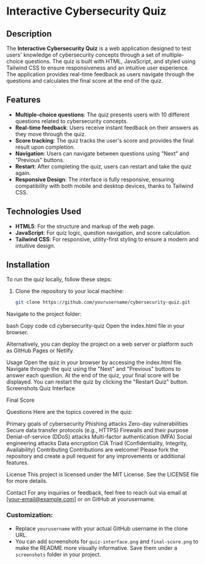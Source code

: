 # Interactive Cybersecurity Quiz

## Description

The **Interactive Cybersecurity Quiz** is a web application designed to test users' knowledge of cybersecurity concepts through a set of multiple-choice questions. The quiz is built with HTML, JavaScript, and styled using Tailwind CSS to ensure responsiveness and an intuitive user experience. The application provides real-time feedback as users navigate through the questions and calculates the final score at the end of the quiz. 

## Features

- **Multiple-choice questions**: The quiz presents users with 10 different questions related to cybersecurity concepts.
- **Real-time feedback**: Users receive instant feedback on their answers as they move through the quiz.
- **Score tracking**: The quiz tracks the user's score and provides the final result upon completion.
- **Navigation**: Users can navigate between questions using "Next" and "Previous" buttons.
- **Restart**: After completing the quiz, users can restart and take the quiz again.
- **Responsive Design**: The interface is fully responsive, ensuring compatibility with both mobile and desktop devices, thanks to Tailwind CSS.

## Technologies Used

- **HTML5**: For the structure and markup of the web page.
- **JavaScript**: For quiz logic, question navigation, and score calculation.
- **Tailwind CSS**: For responsive, utility-first styling to ensure a modern and intuitive design.

## Installation

To run the quiz locally, follow these steps:

1. Clone the repository to your local machine:

   ```bash
   git clone https://github.com/yourusername/cybersecurity-quiz.git
Navigate to the project folder:

bash
Copy code
cd cybersecurity-quiz
Open the index.html file in your browser.

Alternatively, you can deploy the project on a web server or platform such as GitHub Pages or Netlify.

Usage
Open the quiz in your browser by accessing the index.html file.
Navigate through the quiz using the "Next" and "Previous" buttons to answer each question.
At the end of the quiz, your final score will be displayed.
You can restart the quiz by clicking the "Restart Quiz" button.
Screenshots
Quiz Interface

Final Score

Questions
Here are the topics covered in the quiz:

Primary goals of cybersecurity
Phishing attacks
Zero-day vulnerabilities
Secure data transfer protocols (e.g., HTTPS)
Firewalls and their purpose
Denial-of-service (DDoS) attacks
Multi-factor authentication (MFA)
Social engineering attacks
Data encryption
CIA Triad (Confidentiality, Integrity, Availability)
Contributing
Contributions are welcome! Please fork the repository and create a pull request for any improvements or additional features.

License
This project is licensed under the MIT License. See the LICENSE file for more details.

Contact
For any inquiries or feedback, feel free to reach out via email at [your-email@example.com] or on GitHub at yourusername.


### Customization:
- Replace `yourusername` with your actual GitHub username in the clone URL.
- You can add screenshots for `quiz-interface.png` and `final-score.png` to make the README more visually informative. Save them under a `screenshots` folder in your project.

